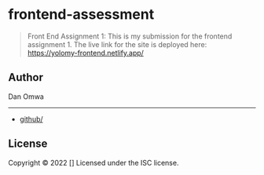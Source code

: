 # frontend-assessment

> Front End Assignment 1: This is my submission for the frontend assignment 1. The live link for the site is deployed here: https://yolomy-frontend.netlify.app/


## Author
Dan Omwa
***

* [github/](https://github.com/danomwa)

## License

Copyright © 2022 []
Licensed under the ISC license.

